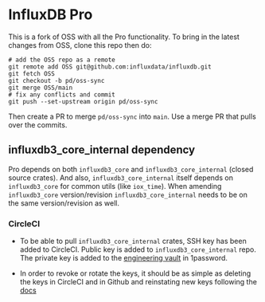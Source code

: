 # InfluxDB Pro
This is a fork of OSS with all the Pro functionality. To bring in the latest changes from OSS, clone this repo then do:

```
# add the OSS repo as a remote
git remote add OSS git@github.com:influxdata/influxdb.git
git fetch OSS
git checkout -b pd/oss-sync
git merge OSS/main
# fix any conflicts and commit
git push --set-upstream origin pd/oss-sync
```

Then create a PR to merge `pd/oss-sync` into `main`. Use a merge PR that pulls over the commits.

## influxdb3_core_internal dependency

Pro depends on both `influxdb3_core` and `influxdb3_core_internal` (closed source crates). And also, `influxdb3_core_internal`
itself depends on `influxdb3_core` for common utils (like `iox_time`). When amending `influxdb3_core` version/revision
`influxdb3_core_internal` needs to be on the same version/revision as well.

### CircleCI

- To be able to pull `influxdb3_core_internal` crates, SSH key has been added to CircleCI. Public key is added to
  `influxdb3_core_internal` repo. The private key is added to the [engineering vault](https://team-influxdata.1password.com/app#/gy77wv6esuba5hoknu3apl4mlu/Tag?itemListId=yruguqzv7uyenepybxltzh23ei)
  in 1password.

- In order to revoke or rotate the keys, it should be as simple as deleting the keys in CircleCI and in Github and
  reinstating new keys following the [docs](https://github.com/influxdata/docs.influxdata.io/blob/main/content/development/security/kb.md#circleci-and-ssh-keys)
